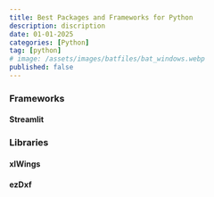 ```yaml
---
title: Best Packages and Frameworks for Python
description: discription
date: 01-01-2025
categories: [Python]
tag: [python]
# image: /assets/images/batfiles/bat_windows.webp
published: false
---
```



### Frameworks

#### Streamlit

### Libraries

#### xlWings

#### ezDxf

